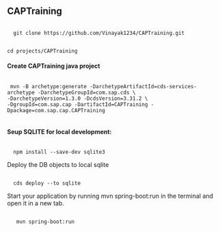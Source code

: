 ## CAPTraining

<code>
  git clone https://github.com/Vinayak1234/CAPTraining.git 
  
  cd projects/CAPTraining
</code>

#### Create CAPTraining java project
<code>
 mvn -B archetype:generate -DarchetypeArtifactId=cds-services-archetype -DarchetypeGroupId=com.sap.cds \
-DarchetypeVersion=1.3.0 -DcdsVersion=3.31.2 \
-DgroupId=com.sap.cap -DartifactId=CAPTraining -Dpackage=com.sap.cap.CAPTraining  

</code>

#### Seup SQLITE for local development:

<code>
  npm install --save-dev sqlite3
</code>

Deploy the DB objects to local sqlite

<code>
  cds deploy --to sqlite
</code>


Start your application by running mvn spring-boot:run in the terminal and open it in a new tab.

<code>
   mvn spring-boot:run
 </code>
